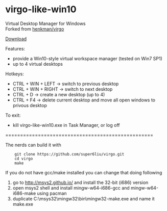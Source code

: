 virgo-like-win10
=====
Virtual Desktop Manager for Windows  
Forked from [henkman/virgo](https://github.com/henkman/virgo)

[Download](https://github.com/super6liu/virgo/releases/download/2.0.0/virgo-like-win10.zip)

Features:
- provide a Win10-style virtual workspace manager (tested on Win7 SP1)
- up to 4 virtual desktops

Hotkeys:  
- CTRL + WIN + LEFT      -> switch to previous desktop  
- CTRL + WIN + RIGHT     -> switch to next desktop  
- CTRL + D               -> create a new desktop (up to 4)  
- CTRL + F4              -> delete current desktop and move all open windows to privous desktop  

To exit:
- kill virgo-like-win10.exe in Task Manager, or log off

==================================================

The nerds can build it with

        git clone https://github.com/super6liu/virgo.git
        cd virgo
        make

If you do not have gcc/make installed you can change that doing following

1. go to http://msys2.github.io/ and install the 32-bit (i686) version
2. open msys2 shell and install mingw-w64-i686-gcc and mingw-w64-i686-make using pacman
3. duplicate C:\msys32\mingw32\bin\mingw32-make.exe and name it make.exe
